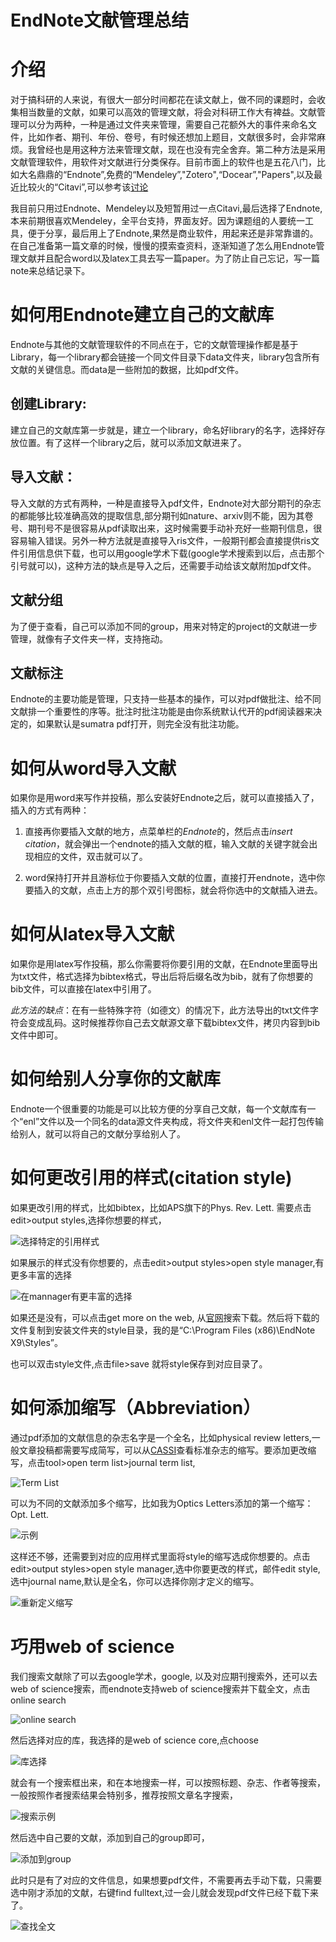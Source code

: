 # EndNote文献管理总结



# 介绍



​	对于搞科研的人来说，有很大一部分时间都花在读文献上，做不同的课题时，会收集相当数量的文献，如果可以高效的管理文献，将会对科研工作大有裨益。文献管理可以分为两种，一种是通过文件夹来管理，需要自己花额外大的事件来命名文件，比如作者、期刊、年份、卷号，有时候还想加上题目，文献很多时，会非常麻烦。我曾经也是用这种方法来管理文献，现在也没有完全舍弃。第二种方法是采用文献管理软件，用软件对文献进行分类保存。目前市面上的软件也是五花八门，比如大名鼎鼎的“Endnote”,免费的“Mendeley”,"Zotero",“Docear”,"Papers",以及最近比较火的“Citavi”,可以参考该[讨论](https://www.zhihu.com/search?type=content&q=%E6%96%87%E7%8C%AE%E7%AE%A1%E7%90%86)

​	我目前只用过Endnote、Mendeley以及短暂用过一点Citavi,最后选择了Endnote,本来前期很喜欢Mendeley，全平台支持，界面友好。因为课题组的人要统一工具，便于分享，最后用上了Endnote,果然是商业软件，用起来还是非常靠谱的。在自己准备第一篇文章的时候，慢慢的摸索查资料，逐渐知道了怎么用Endnote管理文献并且配合word以及latex工具去写一篇paper。为了防止自己忘记，写一篇note来总结记录下。



# 如何用Endnote建立自己的文献库



Endnote与其他的文献管理软件的不同点在于，它的文献管理操作都是基于Library，每一个library都会链接一个同文件目录下data文件夹，library包含所有文献的关键信息。而data是一些附加的数据，比如pdf文件。



## 创建Library: 



建立自己的文献库第一步就是，建立一个library，命名好library的名字，选择好存放位置。有了这样一个library之后，就可以添加文献进来了。



## 导入文献：



导入文献的方式有两种，一种是直接导入pdf文件，Endnote对大部分期刊的杂志的都能够比较准确高效的提取信息,部分期刊如nature、arxiv则不能，因为其卷号、期刊号不是很容易从pdf读取出来，这时候需要手动补充好一些期刊信息，很容易输入错误。另外一种方法就是直接导入ris文件，一般期刊都会直接提供ris文件引用信息供下载，也可以用google学术下载(google学术搜索到以后，点击那个引号就可以)，这种方法的缺点是导入之后，还需要手动给该文献附加pdf文件。



## 文献分组



为了便于查看，自己可以添加不同的group，用来对特定的project的文献进一步管理，就像有子文件夹一样，支持拖动。



## 文献标注



Endnote的主要功能是管理，只支持一些基本的操作，可以对pdf做批注、给不同文献排一个重要性的序等。批注时批注功能是由你系统默认代开的pdf阅读器来决定的，如果默认是sumatra pdf打开，则完全没有批注功能。







# 如何从word导入文献



如果你是用word来写作并投稿，那么安装好Endnote之后，就可以直接插入了，插入的方式有两种：



1. 直接再你要插入文献的地方，点菜单栏的*Endnote*的，然后点击*insert citation*，就会弹出一个endnote的插入文献的框，输入文献的关键字就会出现相应的文件，双击就可以了。

2. word保持打开并且游标位于你要插入文献的位置，直接打开endnote，选中你要插入的文献，点击上方的那个双引号图标，就会将你选中的文献插入进去。



# 如何从latex导入文献



如果你是用latex写作投稿，那么你需要将你要引用的文献，在Endnote里面导出为txt文件，格式选择为bibtex格式，导出后将后缀名改为bib，就有了你想要的bib文件，可以直接在latex中引用了。

*此方法的缺点*：在有一些特殊字符（如德文）的情况下，此方法导出的txt文件字符会变成乱码。这时候推荐你自己去文献源文章下载bibtex文件，拷贝内容到bib文件中即可。



# 如何给别人分享你的文献库



Endnote一个很重要的功能是可以比较方便的分享自己文献，每一个文献库有一个“enl”文件以及一个同名的data源文件夹构成，将文件夹和enl文件一起打包传输给别人，就可以将自己的文献分享给别人了。



# 如何更改引用的样式(citation style)

如果更改引用的样式，比如bibtex，比如APS旗下的Phys. Rev. Lett. 需要点击edit>output styles,选择你想要的样式，

![选择特定的引用样式](https://raw.githubusercontent.com/knifelees3/my_pictures/master/picgoup/Snipaste_2019-12-25_14-01-17.png)



如果展示的样式没有你想要的，点击edit>output styles>open style manager,有更多丰富的选择

![在mannager有更丰富的选择](https://raw.githubusercontent.com/knifelees3/my_pictures/master/picgoup/Snipaste_2019-12-25_14-01-53.png)





如果还是没有，可以点击get more on the web, 从[官网](http://endnote.com/support/enstyles.asp)搜索下载。然后将下载的文件复制到安装文件夹的style目录，我的是“C:\Program Files (x86)\EndNote X9\Styles”。



也可以双击style文件,点击file>save 就将style保存到对应目录了。



# 如何添加缩写（Abbreviation）

通过pdf添加的文献信息的杂志名字是一个全名，比如physical review letters,一般文章投稿都需要写成简写，可以从[CASSI](https://cassi.cas.org/search.jsp)查看标准杂志的缩写。要添加更改缩写，点击tool>open term list>journal term list,



![Term List](https://raw.githubusercontent.com/knifelees3/my_pictures/master/picgoup/Snipaste_2019-12-25_14-13-32.png)





可以为不同的文献添加多个缩写，比如我为Optics Letters添加的第一个缩写： Opt. Lett.

![示例](https://raw.githubusercontent.com/knifelees3/my_pictures/master/picgoup/Snipaste_2019-12-25_14-15-35.png)





这样还不够，还需要到对应的应用样式里面将style的缩写选成你想要的。点击edit>output styles>open style manager,选中你要更改的样式，邮件edit style,选中journal name,默认是全名，你可以选择你刚才定义的缩写。

![重新定义缩写](https://raw.githubusercontent.com/knifelees3/my_pictures/master/picgoup/Snipaste_2019-12-25_14-19-47.png)



# 巧用web of science

我们搜索文献除了可以去google学术，google, 以及对应期刊搜索外，还可以去web of science搜索，而endnote支持web of science搜索并下载全文，点击online search

![online search](https://raw.githubusercontent.com/knifelees3/my_pictures/master/picgoup/Snipaste_2019-12-25_14-34-37.png)



然后选择对应的库，我选择的是web of science core,点choose

![库选择](https://raw.githubusercontent.com/knifelees3/my_pictures/master/picgoup/Snipaste_2019-12-25_14-36-23.png)



就会有一个搜索框出来，和在本地搜索一样，可以按照标题、杂志、作者等搜索，一般按照作者搜索结果会特别多，推荐按照文章名字搜索，

![搜索示例](https://raw.githubusercontent.com/knifelees3/my_pictures/master/picgoup/search_web_of_science.gif)

然后选中自己要的文献，添加到自己的group即可，

![添加到group](https://raw.githubusercontent.com/knifelees3/my_pictures/master/picgoup/Snipaste_2019-12-25_14-47-10.png)

此时只是有了对应的文件信息，如果想要pdf文件，不需要再去手动下载，只需要选中刚才添加的文献，右键find fulltext,过一会儿就会发现pdf文件已经下载下来了。

![查找全文](https://raw.githubusercontent.com/knifelees3/my_pictures/master/picgoup/Snipaste_2019-12-25_14-48-41.png)

















